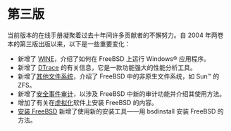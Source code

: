 # 第三版

当前版本的在线手册凝聚着过去十年间许多贡献者的不懈努力。自 2004 年两卷本的第三版出版以来，以下是一些重要变化：

- 新增了 [WINE](https://docs.freebsd.org/en/books/handbook/book/#wine)，介绍了如何在 FreeBSD 上运行 Windows® 应用程序。
- 新增了 [DTrace](https://docs.freebsd.org/en/books/handbook/book/#dtrace) 的有关信息，它是一款功能强大的性能分析工具。
- 新增了[其他文件系统](https://docs.freebsd.org/en/books/handbook/book/#filesystems)，介绍了 FreeBSD 中的非原生文件系统，如 Sun™ 的 ZFS。
- 新增了[安全事件审计](https://docs.freebsd.org/en/books/handbook/book/#audit)，以涉及 FreeBSD 中新的审计功能并介绍其使用方法。
- 增加了有关在[虚拟化](https://docs.freebsd.org/en/books/handbook/book/#virtualization)软件上安装 FreeBSD 的内容。
- [安装 FreeBSD](https://docs.freebsd.org/en/books/handbook/book/#bsdinstall) 新增了使用新的安装工具——用 bsdinstall 安装 FreeBSD 的方法。
